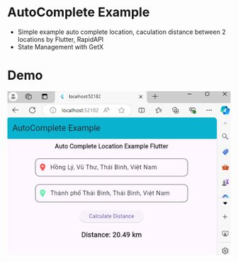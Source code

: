 # AutoComplete Example

- Simple example auto complete location, caculation distance between 2 locations by Flutter, RapidAPI
- State Management with GetX

# Demo

![Screenshot](assets/images/demo_copy.png)

